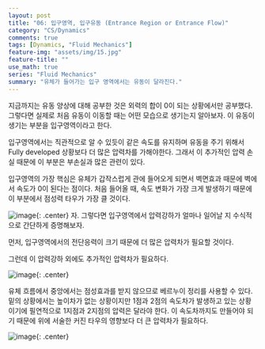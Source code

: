 ```yaml
---
layout: post
title: "06: 입구영역, 입구유동 (Entrance Region or Entrance Flow)"
category: "CS/Dynamics"
comments: true
tags: [Dynamics, "Fluid Mechanics"]
feature-img: "assets/img/15.jpg"
feature-title: ""
use_math: true
series: "Fluid Mechanics"
summary: "유체가 들어가는 입구 영역에서는 유동이 달라진다."
---
```


지금까지는 유동 양상에 대해 공부한 것은 외력의 합이 0이 되는 상황에서만 공부했다. 그렇다면 실제로 처음 유동이 이동할 때는 어떤 모습으로 생기는지 알아보자. 이 유동이 생기는 부분을 입구영역이라고 한다.

입구영역에서는 직관적으로 알 수 있듯이 같은 속도를 유지하며 유동을 주기 위해서 Fully developed 상황보다 더 많은 압력차를 가해야한다. 그래서 이 추가적인 압력 손실 때문에 이 부분은 부손실과 많은 관련이 있다.

입구영역의 가장 핵심은 유체가 갑작스럽게 관에 들어오게 되면서 벽면효과 때문에 벽에서 속도가 0이 된다는 점이다. 처음 들어올 때, 속도 변화가 가장 크게 발생하기 때문에 이 부분에서 점성력 타우가 가장 클 것이다.

![image](https://user-images.githubusercontent.com/37871541/94922424-250c6500-04f5-11eb-83d3-d050bbafd09e.png){: .center}
자. 그렇다면 입구영역에서 압력강하가 얼마나 일어날 지 수식적으로 간단하게 증명해보자.

먼저, 입구영역에서의 전단응력이 크기 때문에 더 많은 압력차가 필요할 것이다.

그런데 이 압력강하 외에도 추가적인 압력차가 필요하다.

![image](https://user-images.githubusercontent.com/37871541/94922438-2dfd3680-04f5-11eb-9bd8-509b56bec23d.png){: .center}

유체 흐름에서 중앙에서는 점성효과를 받지 않으므로 베르누이 정리를 사용할 수 있다. 밑의 상황에서는 높이차가 없는 상황이지만 1점과 2점의 속도차가 발생하고 있는 상황이기에 필연적으로 1지점과 2지점의 압력은 달라야 한다. 이 속도차까지도 만들어야 되기 때문에 위에 서술한 커진 타우의 영향보다 더 큰 압력차가 필요하다.

![image](https://user-images.githubusercontent.com/37871541/94922449-348bae00-04f5-11eb-84f2-f84e1ec2ce51.png){: .center}
